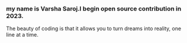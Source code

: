 ### **my name is Varsha Saroj.I  begin open source contribution in 2023.**
The beauty of coding is that it allows you to turn dreams into reality, one line at a time.

<!--
**VarshaSaroj/VarshaSaroj** is a ✨ _special_ ✨ repository because its `README.md` (this file) appears on your GitHub profile.

Here are some ideas to get you started:

- 🔭 I’m currently working on web devlopment
- 🌱 I’m currently learning coding with java language.
- 👯 I’m looking to collaborate on ...
- 🤔 I’m looking for help with
- 💬 Ask me about ..
- 📫 How to reach me: ...
- 😄 Pronouns: ...
- ⚡ Fun fact: ...
-->
